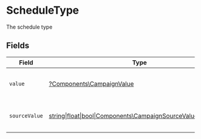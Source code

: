 # ScheduleType

The schedule type


## Fields

| Field                                                                                                          | Type                                                                                                           | Required                                                                                                       | Description                                                                                                    | Example                                                                                                        |
| -------------------------------------------------------------------------------------------------------------- | -------------------------------------------------------------------------------------------------------------- | -------------------------------------------------------------------------------------------------------------- | -------------------------------------------------------------------------------------------------------------- | -------------------------------------------------------------------------------------------------------------- |
| `value`                                                                                                        | [?Components\CampaignValue](../../Models/Components/CampaignValue.md)                                          | :heavy_minus_sign:                                                                                             | The schedule type of the campaign.                                                                             | immediate                                                                                                      |
| `sourceValue`                                                                                                  | [string\|float\|bool\|Components\CampaignSourceValue4\|array\|null](../../Models/Components/CampaignSourceValue.md) | :heavy_minus_sign:                                                                                             | The source value of the schedule type.                                                                         | Immediate                                                                                                      |